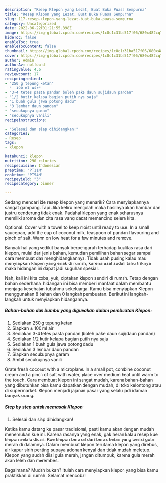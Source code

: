 ```yaml
---
description: "Resep Klepon yang Lezat, Buat Buka Puasa Sempurna"
title: "Resep Klepon yang Lezat, Buat Buka Puasa Sempurna"
slug: 117-resep-klepon-yang-lezat-buat-buka-puasa-sempurna
category: Uncategorized
date: 2022-06-22T01:21:55.398Z
image: https://img-global.cpcdn.com/recipes/1c8c1c31ba517f06/680x482cq70/klepon-foto-resep-utama.jpg
hideToc: false
enableToc: true
enableTocContent: false
thumbnail: https://img-global.cpcdn.com/recipes/1c8c1c31ba517f06/680x482cq70/klepon-foto-resep-utama.jpg
cover: https://img-global.cpcdn.com/recipes/1c8c1c31ba517f06/680x482cq70/klepon-foto-resep-utama.jpg
author: Admin
authorAv: notfound
ratingvalue: 4.6
reviewcount: 17
recipeingredient:
- "250 g tepung ketan"
- "  100 ml air"
- "3-4 tetes pasta pandan boleh pake daun sujidaun pandan"
- "1/2 butir kelapa bagian putih nya saja"
- "1 buah gula jawa potong dadu"
- "3 lembar daun pandan"
- "secukupnya garam"
- "secukupnya vanili"
recipeinstructions:

- "Selesai dan siap dihidangkan!"
categories:
- Resep
tags:
- klepon

katakunci: klepon 
nutrition: 290 calories
recipecuisine: Indonesian
preptime: "PT11M"
cooktime: "PT54M"
recipeyield: "3"
recipecategory: Dinner

---
```



Sedang mencari ide resep klepon yang menarik? Cara menyiapkannya sangat gampang. Tapi Jika keliru mengolah maka hasilnya akan hambar dan justru cenderung tidak enak. Padahal klepon yang enak seharusnya memiliki aroma dan cita rasa yang dapat memancing selera kita.


Optional: Cover with a towel to keep moist until ready to use. In a small saucepan, add the cup of coconut milk, teaspoon of pandan flavouring and pinch of salt. Warm on low heat for a few minutes and remove.

Banyak hal yang sedikit banyak berpengaruh terhadap kualitas rasa dari klepon, mulai dari jenis bahan, kemudian pemilihan bahan segar sampai cara membuat dan menghidangkannya. Tidak usah pusing kalau mau menyiapkan klepon yang enak di rumah, karena asal sudah tahu triknya maka hidangan ini dapat jadi suguhan spesial.


Nah, kali ini kita coba, yuk, ciptakan klepon sendiri di rumah. Tetap dengan bahan sederhana, hidangan ini bisa memberi manfaat dalam membantu menjaga kesehatan tubuhmu sekeluarga. Kamu bisa menyiapkan Klepon menggunakan 8 bahan dan 0 langkah pembuatan. Berikut ini langkah-langkah untuk menyiapkan hidangannya.

<!--inarticleads1-->

##### Bahan-bahan dan bumbu yang digunakan dalam pembuatan Klepon:

1. Sediakan 250 g tepung ketan
1. Siapkan  ± 100 ml air
1. Sediakan 3-4 tetes pasta pandan (boleh pake daun suji/daun pandan)
1. Sediakan 1/2 butir kelapa bagian putih nya saja
1. Sediakan 1 buah gula jawa potong dadu
1. Sediakan 3 lembar daun pandan
1. Siapkan secukupnya garam
1. Ambil secukupnya vanili


Grate fresh coconut with a microplane. In a small pot, combine coconut cream and a pinch of salt with water, place over medium heat until warm to the touch. Cara membuat klepon ini sangat mudah, karena bahan-bahan yang dibutuhkan bisa kamu dapatkan dengan mudah, di toko kelontong atau di supermarket. Klepon menjadi jajanan pasar yang selalu jadi idaman banyak orang. 

<!--inarticleads2-->

##### Step by step untuk memasak Klepon:


1. Selesai dan siap dihidangkan!

Ketika kamu datang ke pasar tradisional, pasti kamu akan dengan mudah menemukan kue ini. Karena rasanya yang enak, gak heran kalau resep kue klepon selalu dicari. Kue klepon berasal dari beras ketan yang berisi gula merah di dalamnya. Dalam membuat klepon terutama klepon yang direbus, air kapur sirih penting supaya adonan kenyal dan tidak mudah meletup. Klepon yang sudah diisi gula merah, jangan ditumpuk, karena gula merah akan leleh dan merembes. 

Bagaimana? Mudah bukan? Itulah cara menyiapkan klepon yang bisa kamu praktikkan di rumah. Selamat mencoba!
